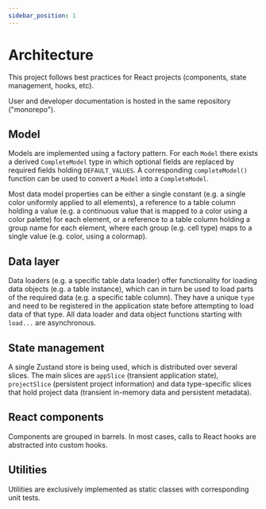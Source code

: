 ```yaml
---
sidebar_position: 1
---
```


# Architecture

This project follows best practices for React projects (components, state management, hooks, etc).

User and developer documentation is hosted in the same repository ("monorepo").

## Model

Models are implemented using a factory pattern. For each `Model` there exists a derived `CompleteModel` type in which optional fields are replaced by required fields holding `DEFAULT_VALUES`. A corresponding `completeModel()` function can be used to convert a `Model` into a `CompleteModel`.

Most data model properties can be either a single constant (e.g. a single color uniformly applied to all elements), a reference to a table column holding a value (e.g. a continuous value that is mapped to a color using a color palette) for each element, or a reference to a table column holding a group name for each element, where each group (e.g. cell type) maps to a single value (e.g. color, using a colormap).

## Data layer

Data loaders (e.g. a specific table data loader) offer functionality for loading data objects (e.g. a table instance), which can in turn be used to load parts of the required data (e.g. a specific table column). They have a unique `type` and need to be registered in the application state before attempting to load data of that type. All data loader and data object functions starting with `load...` are asynchronous.

## State management

A single Zustand store is being used, which is distributed over several slices. The main slices are `appSlice` (transient application state), `projectSlice` (persistent project information) and data type-specific slices that hold project data (transient in-memory data and persistent metadata).

## React components

Components are grouped in barrels. In most cases, calls to React hooks are abstracted into custom hooks.

## Utilities

Utilities are exclusively implemented as static classes with corresponding unit tests.
